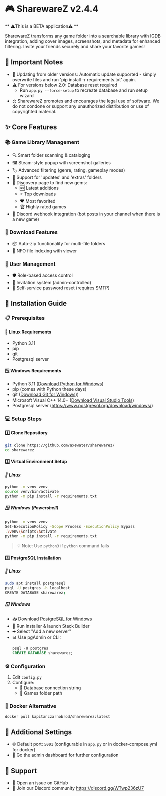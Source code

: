 # 🎮 SharewareZ v2.4.4

** ⚠️This is a BETA application⚠️ **

SharewareZ transforms any game folder into a searchable library with IGDB integration, adding cover images, screenshots, and metadata for enhanced filtering.
Invite your friends securely and share your favorite games!

## 📢 Important Notes

- 🔄 Updating from older versions: Automatic update supported - simply overwrite files and run 'pip install -r requirements.txt' again.
- ⚠️ For versions below 2.0: Database reset required
  - Run `app.py --force-setup` to recreate database and run setup wizard
- ⚖️ SharewareZ promotes and encourages the legal use of software. We do not condone or support any unauthorized distribution or use of copyrighted material.

## ✨ Core Features

### 📚 Game Library Management
- 🔍 Smart folder scanning & cataloging
- 🖼️ Steam-style popup with screenshot galleries
- 🏷️ Advanced filtering (genre, rating, gameplay modes)
- 📁 Support for 'updates' and 'extras' folders
- 🎯 Discovery page to find new gems:
  - 🆕 Latest additions
  - ⭐ Top downloads
  - ❤️ Most favorited
  - 🏆 Highly rated games
- 💬 Discord webhook integration (bot posts in your channel when there is a new game)

### 💾 Download Features
- 📦 Auto-zip functionality for multi-file folders
- 📄 NFO file indexing with viewer

### 👥 User Management
- 🛡️ Role-based access control
- 📨 Invitation system (admin-controlled)
- 🔑 Self-service password reset (requires SMTP)

## 🚀 Installation Guide

### 📋 Prerequisites

#### 🐧 Linux Requirements
- Python 3.11
- pip
- git
- Postgresql server

#### 🪟 Windows Requirements
- Python 3.11 ([Download Python for Windows](https://www.python.org/downloads/windows/))
- pip (comes with Python these days)
- git ([Download Git for Windows](https://gitforwindows.org/)))
- Microsoft Visual C++ 14.0+ ([Download Visual Studio Tools](https://visualstudio.microsoft.com/downloads/))
- Postgresql server  (https://www.postgresql.org/download/windows/)

### 💻 Setup Steps

#### 1️⃣ Clone Repository
```bash
git clone https://github.com/axewater/sharewarez/
cd sharewarez
```

#### 2️⃣ Virtual Environment Setup

##### 🐧 Linux
```bash
python -m venv venv
source venv/bin/activate
python -m pip install -r requirements.txt
```

##### 🪟 Windows (Powershell)
```bash
python -m venv venv
Set-ExecutionPolicy -Scope Process -ExecutionPolicy Bypass
.\venv\Scripts\Activate
python -m pip install -r requirements.txt
```

> 💡 Note: Use `python3` if `python` command fails

#### 3️⃣ PostgreSQL Installation

##### 🐧 Linux
```bash
sudo apt install postgresql
psql -U postgres -h localhost
CREATE DATABASE sharewarez;
```

##### 🪟 Windows
- 📥 Download [PostgreSQL for Windows](https://www.postgresql.org/download/windows/)
- 🔧 Run installer & launch Stack Builder
- ➕ Select "Add a new server"
- 📊 Use pgAdmin or CLI:
  ```sql
  psql -U postgres
  CREATE DATABASE sharewarez;
  ```

### ⚙️ Configuration
1. Edit `config.py`
2. Configure:
   - 🔗 Database connection string
   - 📁 Games folder path

### 🐳 Docker Alternative
```bash
docker pull kapitanczarnobrod/sharewarez:latest
```

## 🔧 Additional Settings
- 🌐 Default port: `5001` (configurable in `app.py` or in docker-compose.yml for docker)
- 👥 Go the admin dashboard for further configuration

## 💬 Support
- 📝 Open an issue on GitHub
- 💭 Join our Discord community https://discord.gg/WTwp236zU7
